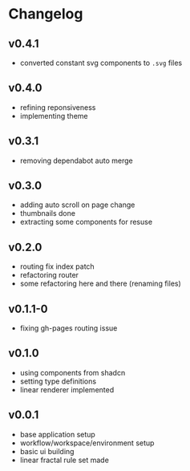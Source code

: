 # Changelog

## v0.4.1

-   converted constant svg components to `.svg` files

## v0.4.0

-   refining reponsiveness
-   implementing theme

## v0.3.1

-   removing dependabot auto merge

## v0.3.0

-   adding auto scroll on page change
-   thumbnails done
-   extracting some components for resuse

## v0.2.0

-   routing fix index patch
-   refactoring router
-   some refactoring here and there (renaming files)

## v0.1.1-0

-   fixing gh-pages routing issue

## v0.1.0

-   using components from shadcn
-   setting type definitions
-   linear renderer implemented

## v0.0.1

-   base application setup
-   workflow/workspace/environment setup
-   basic ui building
-   linear fractal rule set made
